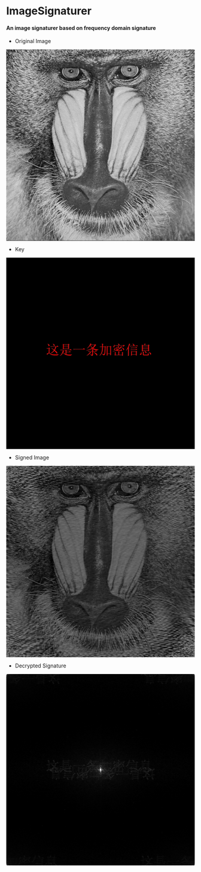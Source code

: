 # ImageSignaturer

#### An image signaturer based on frequency domain signature

- Original Image

<img src="/screenshots/original_image.bmp" width = "512" height = "512" alt="img" align=center />

- Key

<img src="/screenshots/key.bmp" width = "512" height = "512" alt="img" align=center />

- Signed Image

<img src="/screenshots/encrypted_image.bmp" width = "512" height = "512" alt="img" align=center />

- Decrypted Signature

<img src="/screenshots/decrypted_image.bmp" width = "512" height = "512" alt="img" align=center />